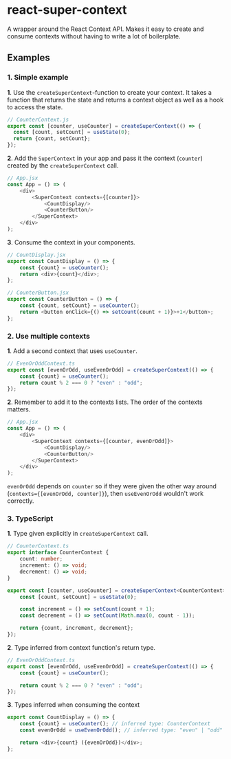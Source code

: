 # react-super-context

A wrapper around the React Context API. Makes it easy to create and consume contexts without having to write a lot of boilerplate.

## Examples

### 1. Simple example

**1**. Use the `createSuperContext`-function to create your context. It takes a function that returns the state and returns a context object as well as a hook to access the state. 
```javascript
// CounterContext.js
export const [counter, useCounter] = createSuperContext(() => {
  const [count, setCount] = useState(0);
  return {count, setCount};
});
```
**2**. Add the `SuperContext` in your app and pass it the context (`counter`) created by the `createSuperContext` call. 
```javascript
// App.jsx
const App = () => (
    <div>
        <SuperContext contexts={[counter]}>
            <CountDisplay/>
            <CounterButton/>
        </SuperContext>
    </div>
);
```

**3**. Consume the context in your components.
```javascript
// CountDisplay.jsx
export const CountDisplay = () => {
    const {count} = useCounter();
    return <div>{count}</div>;
};

// CounterButton.jsx 
export const CounterButton = () => {
    const {count, setCount} = useCounter();
    return <button onClick={() => setCount(count + 1)}>+1</button>;
};
```

### 2. Use multiple contexts

**1**. Add a second context that uses `useCounter`.

```javascript
// EvenOrOddContext.ts
export const [evenOrOdd, useEvenOrOdd] = createSuperContext(() => {
    const {count} = useCounter();
    return count % 2 === 0 ? "even" : "odd";
});
```

**2**. Remember to add it to the contexts lists. The order of the contexts matters.
```javascript
// App.jsx
const App = () => (
    <div>
        <SuperContext contexts={[counter, evenOrOdd]}>
            <CountDisplay/>
            <CounterButton/>
        </SuperContext>
    </div>
);
```

`evenOrOdd` depends on `counter` so if they were given the other way around (`contexts={[evenOrOdd, counter]}`), then `useEvenOrOdd` wouldn't work correctly.

### 3. TypeScript

**1**. Type given explicitly in `createSuperContext` call.
```typescript
// CounterContext.ts
export interface CounterContext {
    count: number;
    increment: () => void;
    decrement: () => void;
}

export const [counter, useCounter] = createSuperContext<CounterContext>(() => {
    const [count, setCount] = useState(0);

    const increment = () => setCount(count + 1);
    const decrement = () => setCount(Math.max(0, count - 1));

    return {count, increment, decrement};
});
```

**2**. Type inferred from context function's return type.
```typescript
// EvenOrOddContext.ts
export const [evenOrOdd, useEvenOrOdd] = createSuperContext(() => {
    const {count} = useCounter();

    return count % 2 === 0 ? "even" : "odd";
});
```

**3**. Types inferred when consuming the context
```typescript jsx
export const CountDisplay = () => {
    const {count} = useCounter(); // inferred type: CounterContext
    const evenOrOdd = useEvenOrOdd(); // inferred type: "even" | "odd"

    return <div>{count} ({evenOrOdd})</div>;
};
```
